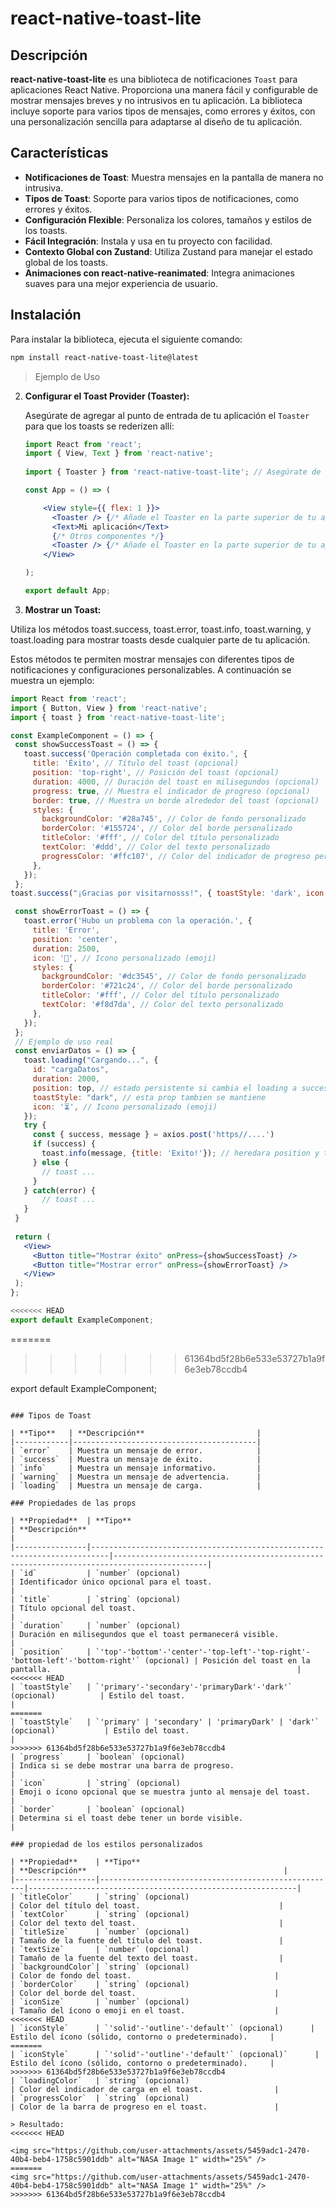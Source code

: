 # react-native-toast-lite

## Descripción

**react-native-toast-lite** es una biblioteca de notificaciones `Toast` para aplicaciones React Native. Proporciona una manera fácil y configurable de mostrar mensajes breves y no intrusivos en tu aplicación. La biblioteca incluye soporte para varios tipos de mensajes, como errores y éxitos, con una personalización sencilla para adaptarse al diseño de tu aplicación.

## Características

- **Notificaciones de Toast**: Muestra mensajes en la pantalla de manera no intrusiva.
- **Tipos de Toast**: Soporte para varios tipos de notificaciones, como errores y éxitos.
- **Configuración Flexible**: Personaliza los colores, tamaños y estilos de los toasts.
- **Fácil Integración**: Instala y usa en tu proyecto con facilidad.
- **Contexto Global con Zustand**: Utiliza Zustand para manejar el estado global de los toasts.
- **Animaciones con react-native-reanimated**: Integra animaciones suaves para una mejor experiencia de usuario.

## Instalación

Para instalar la biblioteca, ejecuta el siguiente comando:

```bash
npm install react-native-toast-lite@latest
```

> Ejemplo de Uso

2. **Configurar el Toast Provider (Toaster):**

   Asegúrate de agregar al punto de entrada de tu aplicación el `Toaster` para que los toasts se rederizen allí:

   ```jsx
   import React from 'react';
   import { View, Text } from 'react-native';
 
   import { Toaster } from 'react-native-toast-lite'; // Asegúrate de importar el componente Toaster

   const App = () => (

       <View style={{ flex: 1 }}>
         <Toaster /> {/* Añade el Toaster en la parte superior de tu aplicación */}
         <Text>Mi aplicación</Text>
         {/* Otros componentes */}
         <Toaster /> {/* Añade el Toaster en la parte superior de tu aplicación */}
       </View>

   );

   export default App;
   ```

3. **Mostrar un Toast:**

  Utiliza los métodos toast.success, toast.error, toast.info, toast.warning, y toast.loading para mostrar toasts desde cualquier parte de tu aplicación.

  Estos métodos te permiten mostrar mensajes con diferentes tipos de notificaciones y configuraciones personalizables.
  A continuación se muestra un ejemplo:

   ```jsx
  import React from 'react';
  import { Button, View } from 'react-native';
  import { toast } from 'react-native-toast-lite';
  
  const ExampleComponent = () => {
    const showSuccessToast = () => {
      toast.success('Operación completada con éxito.', {
        title: 'Éxito', // Título del toast (opcional)
        position: 'top-right', // Posición del toast (opcional)
        duration: 4000, // Duración del toast en milisegundos (opcional)
        progress: true, // Muestra el indicador de progreso (opcional)
        border: true, // Muestra un borde alrededor del toast (opcional)
        styles: {
          backgroundColor: '#28a745', // Color de fondo personalizado
          borderColor: '#155724', // Color del borde personalizado
          titleColor: '#fff', // Color del título personalizado
          textColor: '#ddd', // Color del texto personalizado
          progressColor: '#ffc107', // Color del indicador de progreso personalizado
        },
      });
    };
   toast.success("¡Gracias por visitarnosss!", { toastStyle: 'dark', icon : '🚀'})
  
    const showErrorToast = () => {
      toast.error('Hubo un problema con la operación.', {
        title: 'Error',
        position: 'center',
        duration: 2500,
        icon: '🚫', // Icono personalizado (emoji)
        styles: {
          backgroundColor: '#dc3545', // Color de fondo personalizado
          borderColor: '#721c24', // Color del borde personalizado
          titleColor: '#fff', // Color del título personalizado
          textColor: '#f8d7da', // Color del texto personalizado
        },
      });
    };
    // Ejemplo de uso real
    const enviarDatos = () => {
      toast.loading("Cargando...", {
        id: "cargaDatos",
        duration: 2000,
        position: top, // estado persistente si cambia el loading a success
        toastStyle: "dark", // esta prop tambien se mantiene
        icon: '⏳', // Icono personalizado (emoji)
      });
      try {
        const { success, message } = axios.post('https//....')
        if (success) { 
          toast.info(message, {title: 'Exito!'}); // heredara position y toastStyle
        } else {
          // toast ...
        }
      } catch(error) {
          // toast ...
      }
    }
    
    return (
      <View>
        <Button title="Mostrar éxito" onPress={showSuccessToast} />
        <Button title="Mostrar error" onPress={showErrorToast} />
      </View>
    );
  };
  
<<<<<<< HEAD
  export default ExampleComponent;
  ```
=======
>>>>>>> 61364bd5f28b6e533e53727b1a9f6e3eb78ccdb4
  
  export default ExampleComponent;
  ```

  ### Tipos de Toast

| **Tipo**   | **Descripción**                         |
|------------|-----------------------------------------|
| `error`    | Muestra un mensaje de error.            |
| `success`  | Muestra un mensaje de éxito.            |
| `info`     | Muestra un mensaje informativo.         |
| `warning`  | Muestra un mensaje de advertencia.      |
| `loading`  | Muestra un mensaje de carga.            |

### Propiedades de las props

| **Propiedad**  | **Tipo**                                                                 | **Descripción**                                                                           |
|----------------|--------------------------------------------------------------------------|-------------------------------------------------------------------------------------------|
| `id`           | `number` (opcional)                                                      | Identificador único opcional para el toast.                                               |
| `title`        | `string` (opcional)                                                      | Título opcional del toast.                                                                |
| `duration`     | `number` (opcional)                                                      | Duración en milisegundos que el toast permanecerá visible.                                |
| `position`     | `'top'-'bottom'-'center'-'top-left'-'top-right'-'bottom-left'-'bottom-right'` (opcional) | Posición del toast en la pantalla.                                                       |
<<<<<<< HEAD
| `toastStyle`   | `'primary'-'secondary'-'primaryDark'-'dark'` (opcional)          | Estilo del toast.                                                                         |
=======
| `toastStyle`   | `'primary' | 'secondary' | 'primaryDark' | 'dark'` (opcional)`          | Estilo del toast.                                                                         |
>>>>>>> 61364bd5f28b6e533e53727b1a9f6e3eb78ccdb4
| `progress`     | `boolean` (opcional)                                                     | Indica si se debe mostrar una barra de progreso.                                          |
| `icon`         | `string` (opcional)                                                      | Emoji o ícono opcional que se muestra junto al mensaje del toast.                         |
| `border`       | `boolean` (opcional)                                                     | Determina si el toast debe tener un borde visible.                                        |

### propiedad de los estilos personalizados

| **Propiedad**    | **Tipo**                                            | **Descripción**                                            |
|------------------|-----------------------------------------------------|------------------------------------------------------------|
| `titleColor`     | `string` (opcional)                                | Color del título del toast.                               |
| `textColor`      | `string` (opcional)                                | Color del texto del toast.                                |
| `titleSize`      | `number` (opcional)                                | Tamaño de la fuente del título del toast.                 |
| `textSize`       | `number` (opcional)                                | Tamaño de la fuente del texto del toast.                  |
| `backgroundColor`| `string` (opcional)                                | Color de fondo del toast.                                |
| `borderColor`    | `string` (opcional)                                | Color del borde del toast.                               |
| `iconSize`       | `number` (opcional)                                | Tamaño del ícono o emoji en el toast.                    |
<<<<<<< HEAD
| `iconStyle`      | `'solid'-'outline'-'default'` (opcional)      | Estilo del ícono (sólido, contorno o predeterminado).     |
=======
| `iconStyle`      | `'solid'-'outline'-'default'` (opcional)`      | Estilo del ícono (sólido, contorno o predeterminado).     |
>>>>>>> 61364bd5f28b6e533e53727b1a9f6e3eb78ccdb4
| `loadingColor`   | `string` (opcional)                                | Color del indicador de carga en el toast.                |
| `progressColor`  | `string` (opcional)                                | Color de la barra de progreso en el toast.               |

> Resultado:
<<<<<<< HEAD

<img src="https://github.com/user-attachments/assets/5459adc1-2470-40b4-beb4-1758c5901ddb" alt="NASA Image 1" width="25%" />
=======
 <img src="https://github.com/user-attachments/assets/5459adc1-2470-40b4-beb4-1758c5901ddb" alt="NASA Image 1" width="25%" />
>>>>>>> 61364bd5f28b6e533e53727b1a9f6e3eb78ccdb4
